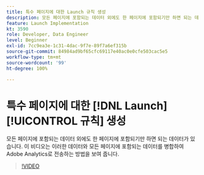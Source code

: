 ```yaml
---
title: 특수 페이지에 대한 Launch 규칙 생성
description: 모든 페이지에 포함되는 데이터 외에도 한 페이지에 포함되기만 하면 되는 데이터가 있습니다. 이 비디오는 이러한 데이터와 모든 페이지에 포함되는 데이터를 병합하여 Adobe Analytics로 전송하는 방법을 보여 줍니다.
feature: Launch Implementation
kt: 3590
role: Developer, Data Engineer
level: Beginner
exl-id: 7cc9ea3e-1c31-4dac-9f7e-89f7a6ef315b
source-git-commit: 84984ad9bf65cfc69117e40ac0e0cfe503cac5e5
workflow-type: tm+mt
source-wordcount: '99'
ht-degree: 100%

---
```


# 특수 페이지에 대한 [!DNL Launch] [!UICONTROL 규칙] 생성

모든 페이지에 포함되는 데이터 외에도 한 페이지에 포함되기만 하면 되는 데이터가 있습니다. 이 비디오는 이러한 데이터와 모든 페이지에 포함되는 데이터를 병합하여 Adobe Analytics로 전송하는 방법을 보여 줍니다.

>[!VIDEO](https://video.tv.adobe.com/v/28770/?quality=12&learn=on)
